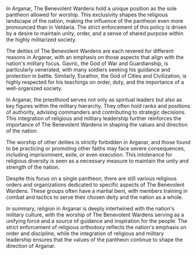 In Arganar, The Benevolent Wardens hold a unique position as the sole pantheon allowed for worship. This exclusivity shapes the religious landscape of the nation, making the influence of the pantheon even more pronounced than in Veldaria. The strict enforcement of this policy is driven by a desire to maintain unity, order, and a sense of shared purpose within the highly militarized society.

The deities of The Benevolent Wardens are each revered for different reasons in Arganar, with an emphasis on those aspects that align with the nation's military focus. Gavric, the God of War and Guardianship, is particularly venerated, with many soldiers seeking his guidance and protection in battle. Similarly, Eurathor, the God of Cities and Civilization, is highly respected for his teachings on order, duty, and the importance of a well-organized society.

In Arganar, the priesthood serves not only as spiritual leaders but also as key figures within the military hierarchy. They often hold ranks and positions of authority, advising commanders and contributing to strategic decisions. This integration of religious and military leadership further reinforces the importance of The Benevolent Wardens in shaping the values and direction of the nation.

The worship of other deities is strictly forbidden in Arganar, and those found to be practicing or promoting other faiths may face severe consequences, including imprisonment, exile, or even execution. This intolerance for religious diversity is seen as a necessary measure to maintain the unity and strength of the nation.

Despite this focus on a single pantheon, there are still various religious orders and organizations dedicated to specific aspects of The Benevolent Wardens. These groups often have a martial bent, with members training in combat and tactics to serve their chosen deity and the nation as a whole.

In summary, religion in Arganar is deeply intertwined with the nation's military culture, with the worship of The Benevolent Wardens serving as a unifying force and a source of guidance and inspiration for the people. The strict enforcement of religious orthodoxy reflects the nation's emphasis on order and discipline, while the integration of religious and military leadership ensures that the values of the pantheon continue to shape the direction of Arganar.